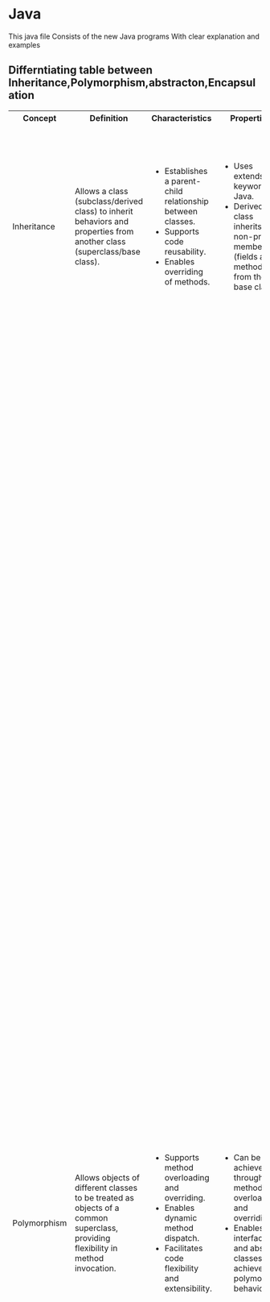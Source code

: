 <h1>Java</h1>
This java file Consists of the new Java programs With clear explanation and examples
<h2>Differntiating table between Inheritance,Polymorphism,abstracton,Encapsulation</h2>
<table>
    <tr>
        <th>Concept</th>
        <th>Definition</th>
        <th>Characteristics</th>
        <th>Properties</th>
        <th>Advantages</th>
        <th>Disadvantages</th>
        <th>Example</th>
    </tr>
    <tr>
        <td>Inheritance</td>
        <td>Allows a class (subclass/derived class) to inherit behaviors and properties from another class (superclass/base class).</td>
        <td>
            <ul>
                <li>Establishes a parent-child relationship between classes.</li>
                <li>Supports code reusability.</li>
                <li>Enables overriding of methods.</li>
            </ul>
        </td>
        <td>
            <ul>
                <li>Uses extends keyword in Java.</li>
                <li>Derived class inherits non-private members (fields and methods) from the base class.</li>
            </ul>
        </td>
        <td>
            <ul>
                <li>Promotes code reusability and reduces redundancy.</li>
                <li>Facilitates method overriding to provide specific implementation in subclasses.</li>
            </ul>
        </td>
        <td>
            <ul>
                <li>Can lead to tight coupling between classes.</li>
                <li>Increases complexity of the codebase.</li>
            </ul>
        </td>
        <td>
<pre>
<code>
class Animal {
    void sound() {
        System.out.println("Animal makes a sound");
    }
}

class Dog extends Animal {
    void sound() {
        System.out.println("Dog barks");
    }
}

public class Main {
    public static void main(String[] args) {
        Animal animal = new Dog();
        animal.sound(); // Output: Dog barks
    }
}
</code>
</pre>
        </td>
    </tr>
    <tr>
        <td>Polymorphism</td>
        <td>Allows objects of different classes to be treated as objects of a common superclass, providing flexibility in method invocation.</td>
        <td>
            <ul>
                <li>Supports method overloading and overriding.</li>
                <li>Enables dynamic method dispatch.</li>
                <li>Facilitates code flexibility and extensibility.</li>
            </ul>
        </td>
        <td>
            <ul>
                <li>Can be achieved through method overloading and overriding.</li>
                <li>Enables interfaces and abstract classes to achieve polymorphic behavior.</li>
            </ul>
        </td>
        <td>
            <ul>
                <li>Enhances code flexibility and reuse.</li>
                <li>Supports the concept of "one interface, multiple methods".</li>
            </ul>
        </td>
        <td>
            <ul>
                <li>Can lead to confusion if not used carefully.</li>
                <li>Overuse can result in code that is difficult to understand and maintain.</li>
            </ul>
        </td>
        <td>
<pre>
<code>
class Animal {
    void sound() {
        System.out.println("Animal makes a sound");
    }
}

class Dog extends Animal {
    void sound() {
        System.out.println("Dog barks");
    }
}

public class Main {
    public static void main(String[] args) {
        Animal animal1 = new Dog();
        Animal animal2 = new Animal();
        
        animal1.sound(); // Output: Dog barks
        animal2.sound(); // Output: Animal makes a sound
    }
}
</code>
</pre>
        </td>
    </tr>
    <tr>
        <td>Abstraction</td>
        <td>Hides complex implementation details and shows only the necessary features of an object.</td>
        <td>
            <ul>
                <li>Focuses on essential features.</li>
                <li>Uses abstract classes and interfaces.</li>
                <li>Reduces complexity and enhances maintainability.</li>
            </ul>
        </td>
        <td>
            <ul>
                <li>Uses abstract classes, interfaces, and access modifiers (public, private, protected).</li>
                <li>Allows defining abstract methods (methods without a body) and concrete methods.</li>
            </ul>
        </td>
        <td>
            <ul>
                <li>Provides clarity and simplification of complex systems.</li>
                <li>Enhances modularity and maintainability of code.</li>
            </ul>
        </td>
        <td>
            <ul>
                <li>May lead to over-simplification of the system.</li>
                <li>Requires careful design to balance abstraction and implementation details.</li>
            </ul>
        </td>
        <td>
<pre>
<code>
interface Animal {
    void sound(); // abstract method
}

class Dog implements Animal {
    public void sound() {
        System.out.println("Dog barks");
    }
}

public class Main {
    public static void main(String[] args) {
        Animal animal = new Dog();
        animal.sound(); // Output: Dog barks
    }
}
</code>
</pre>
        </td>
    </tr>
    <tr>
        <td>Encapsulation</td>
        <td>Bundles data (fields) and methods that operate on the data into a single unit (class), and restricts access to some components.</td>
        <td>
            <ul>
                <li>Uses access modifiers (private, public, protected) to restrict access to data.</li>
                <li>Protects an object's internal state.</li>
                <li>Enhances security and flexibility of code.</li>
            </ul>
        </td>
        <td>
            <ul>
                <li>Uses private variables and public getter/setter methods.</li>
                <li>Supports data hiding and information abstraction.</li>
            </ul>
        </td>
        <td>
            <ul>
                <li>Improves code maintainability and reusability.</li>
                <li>Enables effective debugging and testing.</li>
            </ul>
        </td>
        <td>
            <ul>
                <li>Can lead to increased complexity if not used properly.</li>
                <li>May introduce overhead due to method calls.</li>
            </ul>
        </td>
        <td>
<pre>
<code>
class Circle {
    private double radius;

    public Circle(double radius) {
        this.radius = radius;
    }

    public double getRadius() {
        return radius;
    }

    public void setRadius(double radius) {
        this.radius = radius;
    }

    public double calculateArea() {
        return Math.PI * radius * radius;
    }
}

public class Main {
    public static void main(String[] args) {
        Circle myCircle = new Circle(5.0);
        System.out.println("Radius: " + myCircle.getRadius());
        System.out.println("Area: " + myCircle.calculateArea());
    }
}
</code>
</pre>
        </td>
    </tr>
</table>
